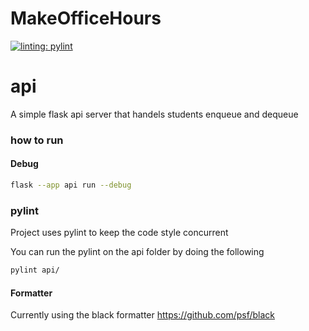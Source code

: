 # MakeOfficeHours

[![linting: pylint](https://img.shields.io/badge/linting-pylint-yellowgreen)](https://github.com/pylint-dev/pylint)

# api

A simple flask api server that handels students enqueue and dequeue

### how to run

#### Debug
```bash
flask --app api run --debug
```

### pylint

Project uses pylint to keep the code style concurrent
<!-- TODO: ask if we should use google's pylint setting -->

You can run the pylint on the api folder by doing the following
```bash
pylint api/
```

#### Formatter
Currently using the black formatter https://github.com/psf/black